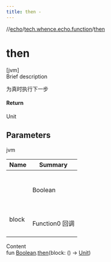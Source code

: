 ```yaml
---
title: then -
---
```

//[echo](../index.md)/[tech.whence.echo.function](index.md)/[then](then.md)



# then  
[jvm]  
Brief description  


为真时执行下一步



#### Return  


Unit



## Parameters  
  
jvm  
  
|  Name|  Summary| 
|---|---|
| <receiver>| <br><br>Boolean<br><br>
| block| <br><br>Function0<Unit> 回调<br><br>
  
  
Content  
fun [Boolean](https://kotlinlang.org/api/latest/jvm/stdlib/kotlin/-boolean/index.html).[then](then.md)(block: () -> [Unit](https://kotlinlang.org/api/latest/jvm/stdlib/kotlin/-unit/index.html))  



